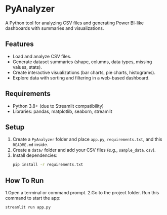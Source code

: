 # PyAnalyzer
A Python tool for analyzing CSV files and generating Power BI-like dashboards with summaries and visualizations.

## Features
- Load and analyze CSV files.
- Generate dataset summaries (shape, columns, data types, missing values, stats).
- Create interactive visualizations (bar charts, pie charts, histograms).
- Explore data with sorting and filtering in a web-based dashboard.

## Requirements
- Python 3.8+ (due to Streamlit compatibility)
- Libraries: pandas, matplotlib, seaborn, streamlit

## Setup
1. Create a `PyAnalyzer` folder and place `app.py`, `requirements.txt`, and this `README.md` inside.
2. Create a `data/` folder and add your CSV files (e.g., `sample_data.csv`).
3. Install dependencies:
   ```bash
   pip install -r requirements.txt

## How To Run
1.Open a terminal or command prompt.
2.Go to the project folder.
Run this command to start the app:
  ```bash
  streamlit run app.py



